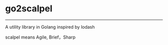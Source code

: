 # go2scalpel

------------------

A utility library in Golang inspired by lodash

scalpel means Agile, Brief，Sharp